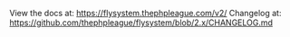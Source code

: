 View the docs at: https://flysystem.thephpleague.com/v2/
Changelog at: https://github.com/thephpleague/flysystem/blob/2.x/CHANGELOG.md
